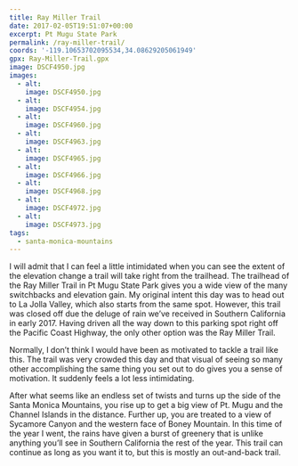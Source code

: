 ```yaml
---
title: Ray Miller Trail
date: 2017-02-05T19:51:07+00:00
excerpt: Pt Mugu State Park
permalink: /ray-miller-trail/
coords: '-119.10653702095534,34.08629205061949'
gpx: Ray-Miller-Trail.gpx
image: DSCF4950.jpg
images:
  - alt: 
    image: DSCF4950.jpg
  - alt: 
    image: DSCF4954.jpg
  - alt: 
    image: DSCF4960.jpg
  - alt: 
    image: DSCF4963.jpg
  - alt: 
    image: DSCF4965.jpg
  - alt: 
    image: DSCF4966.jpg
  - alt: 
    image: DSCF4968.jpg
  - alt: 
    image: DSCF4972.jpg
  - alt: 
    image: DSCF4973.jpg
tags:
  - santa-monica-mountains
---
```

I will admit that I can feel a little intimidated when you can see the extent of the elevation change a trail will take right from the trailhead. The trailhead of the Ray Miller Trail in Pt Mugu State Park gives you a wide view of the many switchbacks and elevation gain. My original intent this day was to head out to La Jolla Valley, which also starts from the same spot. However, this trail was closed off due the deluge of rain we’ve received in Southern California in early 2017. Having driven all the way down to this parking spot right off the Pacific Coast Highway, the only other option was the Ray Miller Trail.

Normally, I don’t think I would have been as motivated to tackle a trail like this. The trail was very crowded this day and that visual of seeing so many other accomplishing the same thing you set out to do gives you a sense of motivation. It suddenly feels a lot less intimidating.

After what seems like an endless set of twists and turns up the side of the Santa Monica Mountains, you rise up to get a big view of Pt. Mugu and the Channel Islands in the distance. Further up, you are treated to a view of Sycamore Canyon and the western face of Boney Mountain. In this time of the year I went, the rains have given a burst of greenery that is unlike anything you’ll see in Southern California the rest of the year. This trail can continue as long as you want it to, but this is mostly an out-and-back trail.



